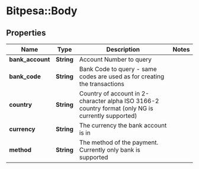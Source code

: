 # Bitpesa::Body

## Properties
Name | Type | Description | Notes
------------ | ------------- | ------------- | -------------
**bank_account** | **String** | Account Number to query | 
**bank_code** | **String** | Bank Code to query - same codes are used as for creating the transactions | 
**country** | **String** | Country of account in 2-character alpha ISO 3166-2 country format (only NG is currently supported) | 
**currency** | **String** | The currency the bank account is in | 
**method** | **String** | The method of the payment. Currently only bank is supported | 


